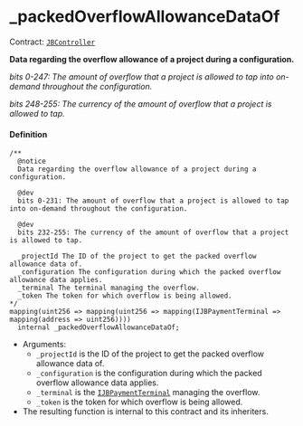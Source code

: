 # _packedOverflowAllowanceDataOf

Contract: [`JBController`](/dev/api/v2/contracts/or-controllers/jbcontroller/README.md)​‌

**Data regarding the overflow allowance of a project during a configuration.**

_bits 0-247: The amount of overflow that a project is allowed to tap into on-demand throughout the configuration._

_bits 248-255: The currency of the amount of overflow that a project is allowed to tap._

#### Definition

```
/**
  @notice
  Data regarding the overflow allowance of a project during a configuration.

  @dev
  bits 0-231: The amount of overflow that a project is allowed to tap into on-demand throughout the configuration.

  @dev
  bits 232-255: The currency of the amount of overflow that a project is allowed to tap.

  _projectId The ID of the project to get the packed overflow allowance data of.
  _configuration The configuration during which the packed overflow allowance data applies.
  _terminal The terminal managing the overflow.
  _token The token for which overflow is being allowed.
*/
mapping(uint256 => mapping(uint256 => mapping(IJBPaymentTerminal =>  mapping(address => uint256))))
  internal _packedOverflowAllowanceDataOf;
```

* Arguments:
  * `_projectId` is the ID of the project to get the packed overflow allowance data of.
  * `_configuration` is the configuration during which the packed overflow allowance data applies.
  * `_terminal` is the [`IJBPaymentTerminal`](/dev/api/v2/interfaces/ijbpaymentterminal.md) managing the overflow.
  * `_token` is the token for which overflow is being allowed.
* The resulting function is internal to this contract and its inheriters. 
